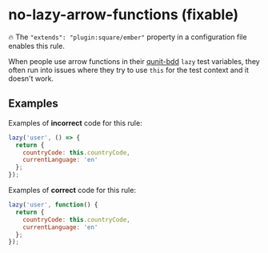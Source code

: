 # no-lazy-arrow-functions (fixable)

:fire: The `"extends": "plugin:square/ember"` property in a configuration file enables this rule.

When people use arrow functions in their [qunit-bdd](https://github.com/square/qunit-bdd) `lazy` test variables, they often run into issues where they try to use `this` for the test context and it doesn't work.

## Examples

Examples of **incorrect** code for this rule:

```js
lazy('user', () => {
  return {
    countryCode: this.countryCode,
    currentLanguage: 'en'
  };
});
```

Examples of **correct** code for this rule:

```js
lazy('user', function() {
  return {
    countryCode: this.countryCode,
    currentLanguage: 'en'
  };
});
```
